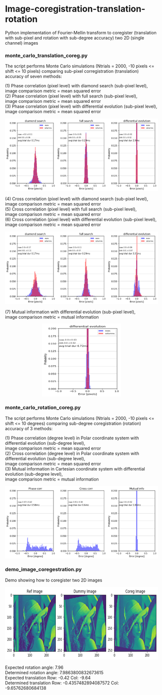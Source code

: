 # Image-coregistration-translation-rotation<br/>
Python implementation of Fourier-Mellin transform to coregister (translation with sub-pixel and rotation with sub-degree accuracy) two 2D (single channel) images 

### monte_carlo_translation_coreg.py<br/>
The script performs Monte Carlo simulations (Ntrials = 2000, -10 pixels <= shift <= 10 pixels) comparing sub-pixel corregistration (translation) accuracy of seven methods:
    
(1) Phase correlation (pixel level) with diamond search (sub-pixel level),<br/>
image comparison metric = mean squared error<br/>
(2) Phase correlation (pixel level) with full search (sub-pixel level),<br/>
image comparison metric = mean squared error<br/>
(3) Phase correlation (pixel level) with differential evolution (sub-pixel level),<br/>
image comparison metric = mean squared error<br/>
    
<p align="center">
  <img src="monte_carlo_translation/translation_phase_corr.png" width="620" height="240"/>
</p>
    
(4) Cross correlation (pixel level) with diamond search (sub-pixel level),<br/>
image comparison metric = mean squared error<br/>
(5) Cross correlation (pixel level) with full search (sub-pixel level),<br/>
image comparison metric = mean squared error<br/>
(6) Cross correlation (pixel level) with differential evolution (sub-pixel level),<br/>
image comparison metric = mean squared error<br/>

<p align="center">
  <img src="monte_carlo_translation/translation_cross_corr.png" width="620" height="240"/>
</p>

(7) Mutual information with differential evolution (sub-pixel level),<br/>
image comparison metric = mutual information

<p align="center">
  <img src="monte_carlo_translation/translation_mutual_info.png" width="260" height="240"/>
</p>

### monte_carlo_rotation_coreg.py<br/>
The script performs Monte Carlo simulations (Ntrials = 2000, -10 pixels <= shift <= 10 degrees) comparing sub-degree coregistration (rotation) accuracy of 3 methods:
    
(1) Phase correlation (degree level) in Polar coordinate system with differential evolution (sub-degree level),<br/>
image comparison metric = mean squared error<br/>
(2) Cross correlation (degree level) in Polar coordinate system with differential evolution (sub-degree level),<br/>
image comparison metric = mean squared error<br/>
(3) Mutual information in Cartesian coordinate system with differential evolution (sub-degree level),<br/>
image comparison metric = mutual information<br/>
    
<p align="center">
  <img src="monte_carlo_rotation/rotation_phasecorr_crosscorr_mutualinfo.png" width="620" height="240"/>
</p>
    
### demo_image_coregestration.py<br/>
Demo showing how to coregister two 2D images

<p align="center">
  <img src="demo_results.png" width="620" height="240"/>
</p>
    
Expected rotation angle: 7.96<br/>
Determined rotation angle: 7.9863800832673615<br/>
Expected translation Row: -0.42 Col: -9.64<br/>
Determined translation Row: -0.4357482894087572 Col: -9.65762680684138<br/>
